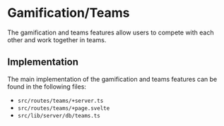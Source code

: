 # Gamification/Teams

The gamification and teams features allow users to compete with each other and work together in teams.

## Implementation

The main implementation of the gamification and teams features can be found in the following files:

*   `src/routes/teams/+server.ts`
*   `src/routes/teams/+page.svelte`
*   `src/lib/server/db/teams.ts`
